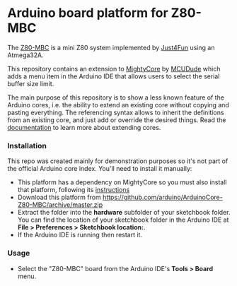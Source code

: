 # Arduino board platform for Z80-MBC

The [Z80-MBC](https://hackaday.io/project/19000-a-4-4ics-z80-homemade-computer-on-breadboard) is a mini Z80 system implemented by [Just4Fun](https://hackaday.io/Just4Fun) using an Atmega32A.

This repository contains an extension to [MightyCore](https://github.com/MCUdude/MightyCore) by [MCUDude](https://github.com/MCUdude) which adds a menu item in the Arduino IDE that allows users to select the serial buffer size limit.

The main purpose of this repository is to show a less known feature of the Arduino cores, i.e. the ability to extend an existing core without copying and pasting everything. The referencing syntax allows to inherit the definitions from an existing core, and just add or override the desired things. Read the [documentation](https://arduino.github.io/arduino-cli/latest/platform-specification/#referencing-another-core-variant-or-tool) to learn more about extending cores.

### Installation

This repo was created mainly for demonstration purposes so it's not part of the official Arduino core index. You'll need to install it manually:

- This platform has a dependency on MightyCore so you must also install that platform, following its [instructions](https://github.com/MCUdude/MightyCore#how-to-install)
- Download this platform from https://github.com/arduino/ArduinoCore-Z80-MBC/archive/master.zip
- Extract the folder into the **hardware** subfolder of your sketchbook folder. You can find the location of your sketchbook folder in the Arduino IDE at **File > Preferences > Sketchbook location:**.
- If the Arduino IDE is running then restart it.

### Usage
- Select the "Z80-MBC" board from the Arduino IDE's **Tools > Board** menu.
